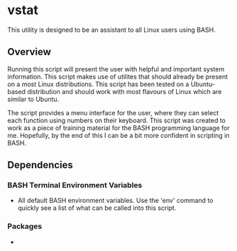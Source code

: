 # vstat
This utility is designed to be an assistant to all Linux users using BASH.

## Overview
Running this script will present the user with helpful and important system information. This script makes use of utilites that should already be present on a most Linux distributions. This script has been tested on a Ubuntu-based distribution and should work with most flavours of Linux which are similar to Ubuntu. 

The script provides a menu interface for the user, where they can select each function using numbers on their keyboard. This script was created to work as a piece of training material for the BASH programming language for me. Hopefully, by the end of this I can be a bit more confident in scripting in BASH.

## Dependencies
### BASH Terminal Environment Variables
- All default BASH environment variables. Use the 'env' command to quickly see a list of what can be called into this script. 

### Packages
- 
